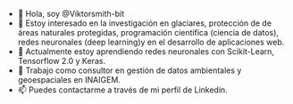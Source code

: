 - 👋 Hola, soy @Viktorsmith-bit
- 👀 Estoy interesado en la investigación en glaciares, protección de de áreas naturales protegidas, programación científica (ciencia de datos), redes neuronales (deep learning)y en el desarrollo de aplicaciones web.
- 🌱 Actualmente estoy aprendiendo redes neuronales con Scikit-Learn, Tensorflow 2.0 y Keras.
- 💞️ Trabajo como consultor en gestión de datos ambientales y geoespaciales en INAIGEM.
- 📫 Puedes contactarme a través de mi perfil de Linkedin.

<!---
Viktorsmith-bit/Viktorsmith-bit is a ✨ special ✨ repository because its `README.md` (this file) appears on your GitHub profile.
You can click the Preview link to take a look at your changes.
--->

